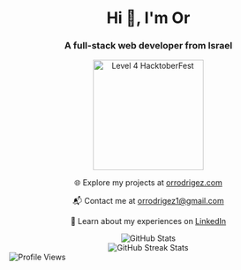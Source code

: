 <div align="center">
  <h1>Hi 👋, I'm Or</h1>
  <h3>A full-stack web developer from Israel</h3>
    <img src="https://assets.holopin.io/hf2023levels/level4-blue-helmet-suit-flippers-swarm.webp" width="200" height="200" alt="Level 4 HacktoberFest" />
    <p>🌐 Explore my projects at <a href="https://www.orrodrigez.com" target="_blank">orrodrigez.com</a></p>
    <p>📬 Contact me at <a href="mailto:orrodrigez1@gmail.com">orrodrigez1@gmail.com</a></p>
    <p>📄 Learn about my experiences on <a href="https://www.linkedin.com/in/orrodrigez" target="_blank">LinkedIn</a></p>     
</div>

<div align="center">
  <div>
    <img src="https://github-readme-stats.vercel.app/api?username=pafestivo&show_icons=true&locale=en" alt="GitHub Stats" />
  </div>

  <div>
    <img src="https://github-readme-streak-stats.herokuapp.com/?user=pafestivo" alt="GitHub Streak Stats" />
  </div>
</div>

<div align="left">
  <div>
    <img src="https://komarev.com/ghpvc/?username=pafestivo&label=Profile%20views&color=238f14&style=flat" alt="Profile Views" style="max-width: 500px; height: auto;" />
  </div>
</div>
